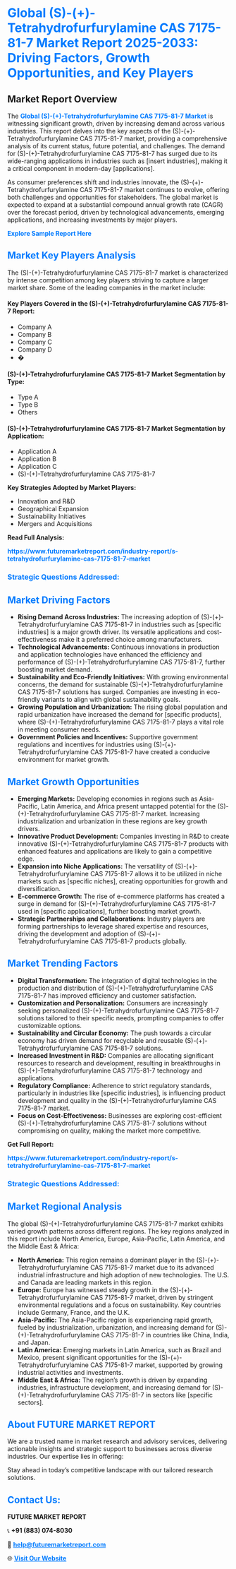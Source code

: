 <h1 style="color: #007BFF;">Global (S)-(+)-Tetrahydrofurfurylamine CAS 7175-81-7 Market Report 2025-2033: Driving Factors, Growth Opportunities, and Key Players</h1>

<section id="overview">
<h2>Market Report Overview</h2>
<p>The <a href="https://www.futuremarketreport.com/industry-report/s-tetrahydrofurfurylamine-cas-7175-81-7-market" style="color: #007BFF; text-decoration: none;"><strong>Global (S)-(+)-Tetrahydrofurfurylamine CAS 7175-81-7 Market</strong></a> is witnessing significant growth, driven by increasing demand across various industries. This report delves into the key aspects of the (S)-(+)-Tetrahydrofurfurylamine CAS 7175-81-7 market, providing a comprehensive analysis of its current status, future potential, and challenges. The demand for (S)-(+)-Tetrahydrofurfurylamine CAS 7175-81-7 has surged due to its wide-ranging applications in industries such as [insert industries], making it a critical component in modern-day [applications].</p>
<p>As consumer preferences shift and industries innovate, the (S)-(+)-Tetrahydrofurfurylamine CAS 7175-81-7 market continues to evolve, offering both challenges and opportunities for stakeholders. The global market is expected to expand at a substantial compound annual growth rate (CAGR) over the forecast period, driven by technological advancements, emerging applications, and increasing investments by major players.</p>
</section>

<section id="overview">
<p><a href="https://www.futuremarketreport.com/request-sample/reportId=111925" style="color: #007BFF; text-decoration: none;"><strong>Explore Sample Report Here</strong></a></p>
</section>

<section id="key-players">
<h2 style="color: #007BFF;">Market Key Players Analysis</h2>
<p>The (S)-(+)-Tetrahydrofurfurylamine CAS 7175-81-7 market is characterized by intense competition among key players striving to capture a larger market share. Some of the leading companies in the market include:</p>
<h4>Key Players Covered in the (S)-(+)-Tetrahydrofurfurylamine CAS 7175-81-7 Report:</h4>
<ul><li>Company A</li><li>Company B</li><li>Company C</li><li>Company D</li><li>�</li></ul>
<h4>(S)-(+)-Tetrahydrofurfurylamine CAS 7175-81-7 Market Segmentation by Type:</h4>
<ul><li>Type A</li><li>Type B</li><li>Others</li></ul>

<h4>(S)-(+)-Tetrahydrofurfurylamine CAS 7175-81-7 Market Segmentation by Application:</h4>
<ul><li>Application A</li><li>Application B</li><li>Application C</li><li>(S)-(+)-Tetrahydrofurfurylamine CAS 7175-81-7</li></ul>
<p><strong>Key Strategies Adopted by Market Players:</strong></p>
<ul>
<li>Innovation and R&D</li>
<li>Geographical Expansion</li>
<li>Sustainability Initiatives</li>
<li>Mergers and Acquisitions</li>
</ul>
</section>

<section>
<p><strong>Read Full Analysis: </strong></p><a href="https://www.futuremarketreport.com/industry-report/s-tetrahydrofurfurylamine-cas-7175-81-7-market" style="color: #007BFF; text-decoration: none;"><strong>https://www.futuremarketreport.com/industry-report/s-tetrahydrofurfurylamine-cas-7175-81-7-market</strong></a>
<h3 style="color: #007BFF;">Strategic Questions Addressed:</h3>
</section>

<section id="driving-factors">
<h2 style="color: #007BFF;">Market Driving Factors</h2>
<ul>
<li><strong>Rising Demand Across Industries:</strong> The increasing adoption of (S)-(+)-Tetrahydrofurfurylamine CAS 7175-81-7 in industries such as [specific industries] is a major growth driver. Its versatile applications and cost-effectiveness make it a preferred choice among manufacturers.</li>
<li><strong>Technological Advancements:</strong> Continuous innovations in production and application technologies have enhanced the efficiency and performance of (S)-(+)-Tetrahydrofurfurylamine CAS 7175-81-7, further boosting market demand.</li>
<li><strong>Sustainability and Eco-Friendly Initiatives:</strong> With growing environmental concerns, the demand for sustainable (S)-(+)-Tetrahydrofurfurylamine CAS 7175-81-7 solutions has surged. Companies are investing in eco-friendly variants to align with global sustainability goals.</li>
<li><strong>Growing Population and Urbanization:</strong> The rising global population and rapid urbanization have increased the demand for [specific products], where (S)-(+)-Tetrahydrofurfurylamine CAS 7175-81-7 plays a vital role in meeting consumer needs.</li>
<li><strong>Government Policies and Incentives:</strong> Supportive government regulations and incentives for industries using (S)-(+)-Tetrahydrofurfurylamine CAS 7175-81-7 have created a conducive environment for market growth.</li>
</ul>
</section>

<section id="growth-opportunities">
<h2 style="color: #007BFF;">Market Growth Opportunities</h2>
<ul>
<li><strong>Emerging Markets:</strong> Developing economies in regions such as Asia-Pacific, Latin America, and Africa present untapped potential for the (S)-(+)-Tetrahydrofurfurylamine CAS 7175-81-7 market. Increasing industrialization and urbanization in these regions are key growth drivers.</li>
<li><strong>Innovative Product Development:</strong> Companies investing in R&D to create innovative (S)-(+)-Tetrahydrofurfurylamine CAS 7175-81-7 products with enhanced features and applications are likely to gain a competitive edge.</li>
<li><strong>Expansion into Niche Applications:</strong> The versatility of (S)-(+)-Tetrahydrofurfurylamine CAS 7175-81-7 allows it to be utilized in niche markets such as [specific niches], creating opportunities for growth and diversification.</li>
<li><strong>E-commerce Growth:</strong> The rise of e-commerce platforms has created a surge in demand for (S)-(+)-Tetrahydrofurfurylamine CAS 7175-81-7 used in [specific applications], further boosting market growth.</li>
<li><strong>Strategic Partnerships and Collaborations:</strong> Industry players are forming partnerships to leverage shared expertise and resources, driving the development and adoption of (S)-(+)-Tetrahydrofurfurylamine CAS 7175-81-7 products globally.</li>
</ul>
</section>

<section id="trending-factors">
<h2 style="color: #007BFF;">Market Trending Factors</h2>
<ul>
<li><strong>Digital Transformation:</strong> The integration of digital technologies in the production and distribution of (S)-(+)-Tetrahydrofurfurylamine CAS 7175-81-7 has improved efficiency and customer satisfaction.</li>
<li><strong>Customization and Personalization:</strong> Consumers are increasingly seeking personalized (S)-(+)-Tetrahydrofurfurylamine CAS 7175-81-7 solutions tailored to their specific needs, prompting companies to offer customizable options.</li>
<li><strong>Sustainability and Circular Economy:</strong> The push towards a circular economy has driven demand for recyclable and reusable (S)-(+)-Tetrahydrofurfurylamine CAS 7175-81-7 solutions.</li>
<li><strong>Increased Investment in R&D:</strong> Companies are allocating significant resources to research and development, resulting in breakthroughs in (S)-(+)-Tetrahydrofurfurylamine CAS 7175-81-7 technology and applications.</li>
<li><strong>Regulatory Compliance:</strong> Adherence to strict regulatory standards, particularly in industries like [specific industries], is influencing product development and quality in the (S)-(+)-Tetrahydrofurfurylamine CAS 7175-81-7 market.</li>
<li><strong>Focus on Cost-Effectiveness:</strong> Businesses are exploring cost-efficient (S)-(+)-Tetrahydrofurfurylamine CAS 7175-81-7 solutions without compromising on quality, making the market more competitive.</li>
</ul>
</section>

<section>
<p><strong>Get Full Report: </strong></p><a href="https://www.futuremarketreport.com/industry-report/s-tetrahydrofurfurylamine-cas-7175-81-7-market" style="color: #007BFF; text-decoration: none;"><strong>https://www.futuremarketreport.com/industry-report/s-tetrahydrofurfurylamine-cas-7175-81-7-market</strong></a>
<h3 style="color: #007BFF;">Strategic Questions Addressed:</h3>
</section>


<section id="regional-analysis">
<h2 style="color: #007BFF;">Market Regional Analysis</h2>
<p>The global (S)-(+)-Tetrahydrofurfurylamine CAS 7175-81-7 market exhibits varied growth patterns across different regions. The key regions analyzed in this report include North America, Europe, Asia-Pacific, Latin America, and the Middle East & Africa:</p>
<ul>
<li><strong>North America:</strong> This region remains a dominant player in the (S)-(+)-Tetrahydrofurfurylamine CAS 7175-81-7 market due to its advanced industrial infrastructure and high adoption of new technologies. The U.S. and Canada are leading markets in this region.</li>
<li><strong>Europe:</strong> Europe has witnessed steady growth in the (S)-(+)-Tetrahydrofurfurylamine CAS 7175-81-7 market, driven by stringent environmental regulations and a focus on sustainability. Key countries include Germany, France, and the U.K.</li>
<li><strong>Asia-Pacific:</strong> The Asia-Pacific region is experiencing rapid growth, fueled by industrialization, urbanization, and increasing demand for (S)-(+)-Tetrahydrofurfurylamine CAS 7175-81-7 in countries like China, India, and Japan.</li>
<li><strong>Latin America:</strong> Emerging markets in Latin America, such as Brazil and Mexico, present significant opportunities for the (S)-(+)-Tetrahydrofurfurylamine CAS 7175-81-7 market, supported by growing industrial activities and investments.</li>
<li><strong>Middle East & Africa:</strong> The region’s growth is driven by expanding industries, infrastructure development, and increasing demand for (S)-(+)-Tetrahydrofurfurylamine CAS 7175-81-7 in sectors like [specific sectors].</li>
</ul>
</section>

<footer>
<h2 style="color: #007BFF;">About FUTURE MARKET REPORT</h2>
<p>We are a trusted name in market research and advisory services, delivering actionable insights and strategic support to businesses across diverse industries. Our expertise lies in offering:</p>

<p>Stay ahead in today’s competitive landscape with our tailored research solutions.</p>

<h2 style="color: #007BFF;">Contact Us:</h2>
<p><strong>FUTURE MARKET REPORT</strong></p>
<p>📞 <strong>+91 (883) 074-8030</strong></p>
<p>📧 <strong><a href="mailto:help@futuremarketreport.com" style="color: #007BFF;">help@futuremarketreport.com</a></strong></p>
<p>🌐 <strong><a href="https://www.futuremarketreport.com/" style="color: #007BFF;">Visit Our Website</a></strong></p>
</footer>